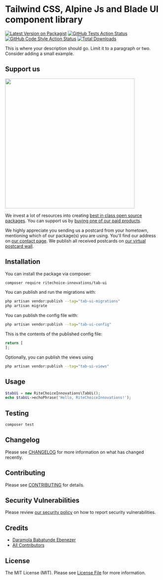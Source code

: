 # Tailwind CSS, Alpine Js and Blade UI component library

[![Latest Version on Packagist](https://img.shields.io/packagist/v/ritechoice-innovations/tab-ui.svg?style=flat-square)](https://packagist.org/packages/ritechoice-innovations/tab-ui)
[![GitHub Tests Action Status](https://img.shields.io/github/actions/workflow/status/ritechoice-innovations/tab-ui/run-tests.yml?branch=main&label=tests&style=flat-square)](https://github.com/ritechoice-innovations/tab-ui/actions?query=workflow%3Arun-tests+branch%3Amain)
[![GitHub Code Style Action Status](https://img.shields.io/github/actions/workflow/status/ritechoice-innovations/tab-ui/fix-php-code-style-issues.yml?branch=main&label=code%20style&style=flat-square)](https://github.com/ritechoice-innovations/tab-ui/actions?query=workflow%3A"Fix+PHP+code+style+issues"+branch%3Amain)
[![Total Downloads](https://img.shields.io/packagist/dt/ritechoice-innovations/tab-ui.svg?style=flat-square)](https://packagist.org/packages/ritechoice-innovations/tab-ui)

This is where your description should go. Limit it to a paragraph or two. Consider adding a small example.

## Support us

[<img src="https://github-ads.s3.eu-central-1.amazonaws.com/tab-ui.jpg?t=1" width="419px" />](https://spatie.be/github-ad-click/tab-ui)

We invest a lot of resources into creating [best in class open source packages](https://spatie.be/open-source). You can support us by [buying one of our paid products](https://spatie.be/open-source/support-us).

We highly appreciate you sending us a postcard from your hometown, mentioning which of our package(s) you are using. You'll find our address on [our contact page](https://spatie.be/about-us). We publish all received postcards on [our virtual postcard wall](https://spatie.be/open-source/postcards).

## Installation

You can install the package via composer:

```bash
composer require ritechoice-innovations/tab-ui
```

You can publish and run the migrations with:

```bash
php artisan vendor:publish --tag="tab-ui-migrations"
php artisan migrate
```

You can publish the config file with:

```bash
php artisan vendor:publish --tag="tab-ui-config"
```

This is the contents of the published config file:

```php
return [
];
```

Optionally, you can publish the views using

```bash
php artisan vendor:publish --tag="tab-ui-views"
```

## Usage

```php
$tabUi = new RiteChoiceInnovations\TabUi();
echo $tabUi->echoPhrase('Hello, RiteChoiceInnovations!');
```

## Testing

```bash
composer test
```

## Changelog

Please see [CHANGELOG](CHANGELOG.md) for more information on what has changed recently.

## Contributing

Please see [CONTRIBUTING](CONTRIBUTING.md) for details.

## Security Vulnerabilities

Please review [our security policy](../../security/policy) on how to report security vulnerabilities.

## Credits

- [Daramola Babatunde Ebenezer](https://github.com/ritechoice23)
- [All Contributors](../../contributors)

## License

The MIT License (MIT). Please see [License File](LICENSE.md) for more information.
